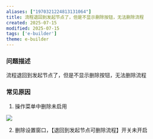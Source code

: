 ```yaml
---
aliases: ["1970321224813131064"]
title: 流程退回到发起节点了，但是不显示删除按钮，无法删除流程
created: 2025-07-15
modified: 2025-07-15
tags: ['e-builder']
theme: e-builder
---
```


### 问题描述

流程退回到发起节点了，但是不显示删除按钮，无法删除流程

### 常见原因

1. 操作菜单中删除未启用

![](https://myhelpdoc.oss-cn-heyuan.aliyuncs.com/mdimages/9c0496e93cc73fce1a08871e2d03f046.jpg)

2. 删除设置窗口，【退回到发起节点可删除流程】开关未开启

